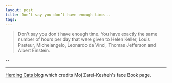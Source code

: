 ```yaml
---
layout: post
title: Don’t say you don’t have enough time...
tags: 
---
```

> Don't say you don't have enough time. You have exactly the same number of
hours per day that were given to Helen Keller, Louis Pasteur, Michelangelo,
Leonardo da Vinci, Thomas Jefferson and Albert Einstein.

--

* * *

[Herding Cats blog][1] which credits Moj Zarei-Kesheh's face Book page.

[1]: http://herdingcats.typepad.com/my_weblog/2010/06/q-2.html

